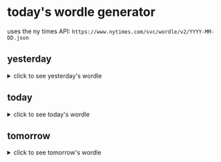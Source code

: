 # today's wordle generator

uses the ny times API: `https://www.nytimes.com/svc/wordle/v2/YYYY-MM-DD.json`

## yesterday

<details>
    <summary>click to see yesterday's wordle</summary>

    roach

</details>

## today

<details>
    <summary>click to see today's wordle</summary>

    clove

</details>

## tomorrow

<details>
    <summary>click to see tomorrow's wordle</summary>

    cream

</details>
